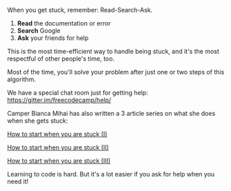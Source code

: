 When you get stuck, remember: Read-Search-Ask.

1) **Read** the documentation or error    
2) **Search** Google    
3) **Ask** your friends for help    

This is the most time-efficient way to handle being stuck, and it's the most respectful of other people's time, too.

Most of the time, you'll solve your problem after just one or two steps of this algorithm.

We have a special chat room just for getting help: <a href='https://gitter.im/freecodecamp/help/' target='_blank'>https://gitter.im/freecodecamp/help/</a>

Camper Bianca Mihai has also written a 3 article series on what she does when she gets stuck:

[How to start when you are stuck (I)](https://github.com/FreeCodeCamp/FreeCodeCamp/wiki/How-to-start-when-you-are-stuck-(I))

[How to start when you are stuck (II)](https://github.com/FreeCodeCamp/FreeCodeCamp/wiki/How-to-start-when-you-are-stuck-(II))

[How to start when you are stuck (III)](https://github.com/FreeCodeCamp/FreeCodeCamp/wiki/How-to-start-when-you-are-stuck-(III))

Learning to code is hard. But it's a lot easier if you ask for help when you need it!